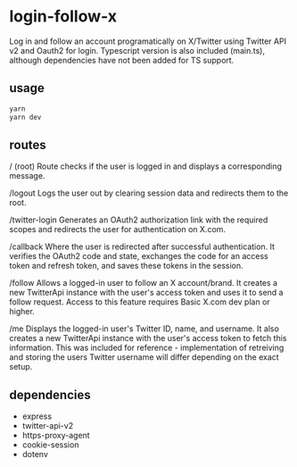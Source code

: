 # login-follow-x
Log in and follow an account programatically on X/Twitter using Twitter API v2 and Oauth2 for login. Typescript version is also included (main.ts), although dependencies have not been added for TS support.

## usage

```bash
yarn
yarn dev
```

## routes

/ (root)
Route checks if the user is logged in and displays a corresponding message.

/logout
Logs the user out by clearing session data and redirects them to the root.

/twitter-login
Generates an OAuth2 authorization link with the required scopes and redirects the user for authentication on X.com.

/callback
Where the user is redirected after successful authentication. It verifies the OAuth2 code and state, exchanges the code for an access token and refresh token, and saves these tokens in the session.

/follow
Allows a logged-in user to follow an X account/brand. It creates a new TwitterApi instance with the user's access token and uses it to send a follow request. Access to this feature requires Basic X.com dev plan or higher.

/me 
Displays the logged-in user's Twitter ID, name, and username. It also creates a new TwitterApi instance with the user's access token to fetch this information. This was included for reference - implementation of retreiving and storing the users Twitter username will differ depending on the exact setup.

## dependencies

- express
- twitter-api-v2
- https-proxy-agent
- cookie-session
- dotenv